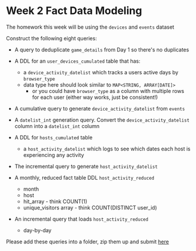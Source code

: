 # Week 2 Fact Data Modeling
The homework this week will be using the `devices` and `events` dataset

Construct the following eight queries:

- A query to deduplicate `game_details` from Day 1 so there's no duplicates

- A DDL for an `user_devices_cumulated` table that has:
  - a `device_activity_datelist` which tracks a users active days by `browser_type`
  - data type here should look similar to `MAP<STRING, ARRAY[DATE]>`
    - or you could have `browser_type` as a column with multiple rows for each user (either way works, just be consistent!)

- A cumulative query to generate `device_activity_datelist` from `events`

- A `datelist_int` generation query. Convert the `device_activity_datelist` column into a `datelist_int` column 

- A DDL for `hosts_cumulated` table 
  - a `host_activity_datelist` which logs to see which dates each host is experiencing any activity
  
- The incremental query to generate `host_activity_datelist`

- A monthly, reduced fact table DDL `host_activity_reduced`
   - month
   - host
   - hit_array - think COUNT(1)
   - unique_visitors array -  think COUNT(DISTINCT user_id)

- An incremental query that loads `host_activity_reduced`
  - day-by-day

Please add these queries into a folder, zip them up and submit [here](https://bootcamp.techcreator.io)